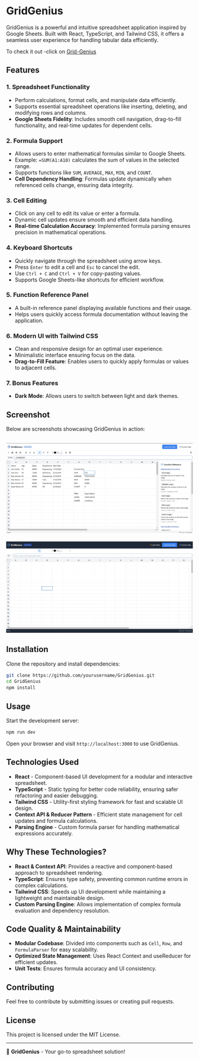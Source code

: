 # GridGenius

GridGenius is a powerful and intuitive spreadsheet application inspired by Google Sheets. Built with React, TypeScript, and Tailwind CSS, it offers a seamless user experience for handling tabular data efficiently.

To check it out -click on [Grid-Genius](https://grid-genius.vercel.app/)
## Features

### 1. **Spreadsheet Functionality**
   - Perform calculations, format cells, and manipulate data efficiently.
   - Supports essential spreadsheet operations like inserting, deleting, and modifying rows and columns.
   - **Google Sheets Fidelity**: Includes smooth cell navigation, drag-to-fill functionality, and real-time updates for dependent cells.

### 2. **Formula Support**
   - Allows users to enter mathematical formulas similar to Google Sheets.
   - Example: `=SUM(A1:A10)` calculates the sum of values in the selected range.
   - Supports functions like `SUM`, `AVERAGE`, `MAX`, `MIN`, and `COUNT`.
   - **Cell Dependency Handling**: Formulas update dynamically when referenced cells change, ensuring data integrity.

### 3. **Cell Editing**
   - Click on any cell to edit its value or enter a formula.
   - Dynamic cell updates ensure smooth and efficient data handling.
   - **Real-time Calculation Accuracy**: Implemented formula parsing ensures precision in mathematical operations.

### 4. **Keyboard Shortcuts**
   - Quickly navigate through the spreadsheet using arrow keys.
   - Press `Enter` to edit a cell and `Esc` to cancel the edit.
   - Use `Ctrl + C` and `Ctrl + V` for copy-pasting values.
   - Supports Google Sheets-like shortcuts for efficient workflow.

### 5. **Function Reference Panel**
   - A built-in reference panel displaying available functions and their usage.
   - Helps users quickly access formula documentation without leaving the application.

### 6. **Modern UI with Tailwind CSS**
   - Clean and responsive design for an optimal user experience.
   - Minimalistic interface ensuring focus on the data.
   - **Drag-to-Fill Feature**: Enables users to quickly apply formulas or values to adjacent cells.

### 7. **Bonus Features**
   - **Dark Mode**: Allows users to switch between light and dark themes.
   
## Screenshot

Below are screenshots showcasing GridGenius in action:

![GridGenius Screenshot 1](images/img1.jpg)
---
![GridGenius Screenshot 2](images/img2.jpg)

## Installation

Clone the repository and install dependencies:

```sh
git clone https://github.com/yourusername/GridGenius.git
cd GridGenius
npm install
```
## Usage

Start the development server:

```sh
npm run dev
```

Open your browser and visit `http://localhost:3000` to use GridGenius.

## Technologies Used

- **React** - Component-based UI development for a modular and interactive spreadsheet.
- **TypeScript** - Static typing for better code reliability, ensuring safer refactoring and easier debugging.
- **Tailwind CSS** - Utility-first styling framework for fast and scalable UI design.
- **Context API & Reducer Pattern** - Efficient state management for cell updates and formula calculations.
- **Parsing Engine** - Custom formula parser for handling mathematical expressions accurately.

## Why These Technologies?

- **React & Context API**: Provides a reactive and component-based approach to spreadsheet rendering.
- **TypeScript**: Ensures type safety, preventing common runtime errors in complex calculations.
- **Tailwind CSS**: Speeds up UI development while maintaining a lightweight and maintainable design.
- **Custom Parsing Engine**: Allows implementation of complex formula evaluation and dependency resolution.

## Code Quality & Maintainability

- **Modular Codebase**: Divided into components such as `Cell`, `Row`, and `FormulaParser` for easy scalability.
- **Optimized State Management**: Uses React Context and useReducer for efficient updates.
- **Unit Tests**: Ensures formula accuracy and UI consistency.

## Contributing

Feel free to contribute by submitting issues or creating pull requests.

## License

This project is licensed under the MIT License.

---

🚀 **GridGenius** - Your go-to spreadsheet solution!

